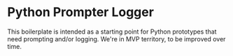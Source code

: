 # Python Prompter Logger

This boilerplate is intended as a starting point for Python prototypes that need prompting and/or logging.
We're in MVP territory, to be improved over time.
